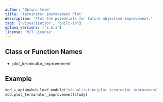 ```yaml
---
author: 'Optuna team'
title: 'Terminator Improvement Plot'
description: 'Plot the potentials for future objective improvement.'
tags: ['visualization', "built-in"]
optuna_versions: ['3.6.1']
license: 'MIT License'
---
```


## Class or Function Names
- plot_terminator_improvement

## Example
```python
mod = optunahub.load_module("visualization/plot_terminator_improvement")
mod.plot_terminator_improvement(study)
```

